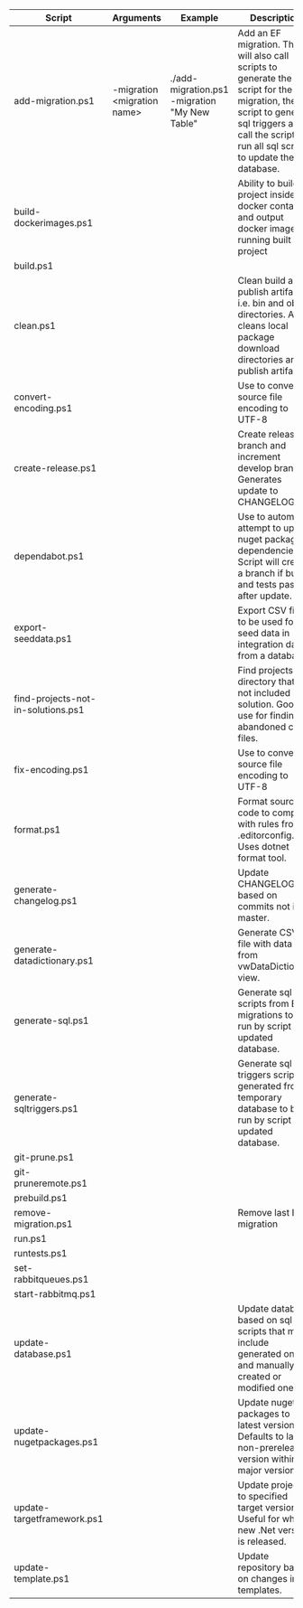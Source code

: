 |Script   | Arguments | Example | Description |
|---|---|---|---|
| add-migration.ps1 | -migration \<migration name\> | ./add-migration.ps1 -migration "My New Table" | Add an EF migration.  This will also call scripts to generate the sql script for the migration, the script to generate sql triggers and call the script to run all sql scripts to update the database.   |
| build-dockerimages.ps1 |  |  | Ability to build project inside docker container and output docker image for running built project |
| build.ps1 |  |  |  |
| clean.ps1 |  |  | Clean build and publish artifacts, i.e. bin and obj directories.  Also cleans local package download directories and publish artifacts. |
| convert-encoding.ps1 |  |  | Use to convert source file encoding to UTF-8 |
| create-release.ps1 |  |  | Create release branch and increment develop branch.  Generates update to CHANGELOG.md. |
| dependabot.ps1 |  |  | Use to automate attempt to update nuget package dependencies.  Script will create a branch if build and tests pass after update. |
| export-seeddata.ps1 |  |  | Export CSV files to be used for seed data in integration data from a database. |
| find-projects-not-in-solutions.ps1 |  |  | Find projects in directory that are not included in a solution.  Good to use for finding abandoned code files. |
| fix-encoding.ps1 |  |  | Use to convert source file encoding to UTF-8 |
| format.ps1 |  |  | Format source code to comply with rules from .editorconfig.  Uses dotnet format tool. |
| generate-changelog.ps1 |  |  | Update CHANGELOG.md based on commits not in master. |
| generate-datadictionary.ps1 |  |  | Generate CSV file with data from vwDataDictionary view. |
| generate-sql.ps1 |  |  | Generate sql scripts from EF migrations to be run by script to updated database. |
| generate-sqltriggers.ps1 |  |  | Generate sql triggers scripts generated from temporary database to be run by script to updated database. |
| git-prune.ps1 |  |  |  |
| git-pruneremote.ps1 |  |  |  |
| prebuild.ps1 |  |  |  |
| remove-migration.ps1 |  |  | Remove last EF migration |
| run.ps1 |  |  |  |
| runtests.ps1 |  |  |  |
| set-rabbitqueues.ps1 |  |  |  |
| start-rabbitmq.ps1 |  |  |  |
| update-database.ps1 |  |  | Update database based on sql scripts that may include generated ones and manually created or modified ones. |
| update-nugetpackages.ps1 |  |  | Update nuget packages to latest version.  Defaults to latest non-prerelease version within major version. |
| update-targetframework.ps1 |  |  | Update projects to specified target version.  Useful for when new .Net version is released. |
| update-template.ps1 |  |  | Update repository based on changes in templates. |
